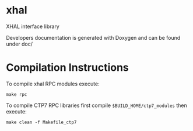 # xhal
XHAL interface library

Developers documentation is generated with Doxygen and can be found under doc/

# Compilation Instructions

To compile xhal RPC modules execute:

```
make rpc
```

To compile CTP7 RPC libraries first compile `$BUILD_HOME/ctp7_modules` then execute:

```
make clean -f Makefile_ctp7
```
